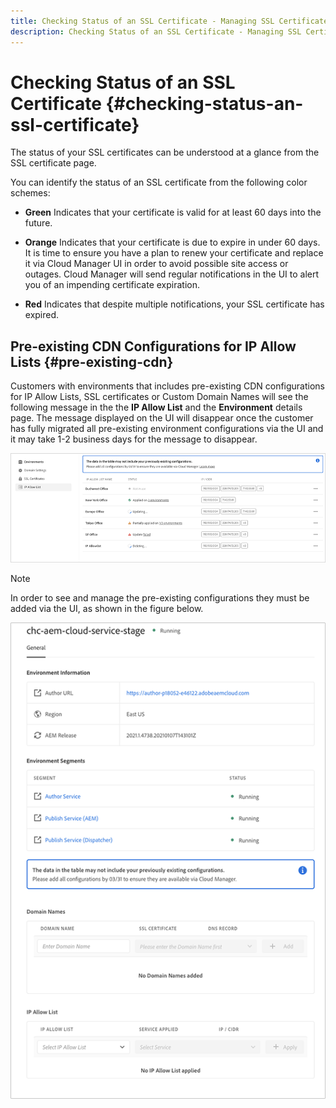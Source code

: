 ```yaml
---
title: Checking Status of an SSL Certificate - Managing SSL Certificates
description: Checking Status of an SSL Certificate - Managing SSL Certificates
---
```


# Checking Status of an SSL Certificate {#checking-status-an-ssl-certificate}

The status of your SSL certificates can be understood at a glance from the SSL certificate page.

You can identify the status of an SSL certificate from the following color schemes:

* **Green** 
   Indicates that your certificate is valid for at least 60 days into the future.

* **Orange** 
   Indicates that your certificate is due to expire in under 60 days. It is time to ensure you have a plan to renew your certificate and replace it via Cloud Manager UI in order to avoid possible site access or outages. Cloud Manager will send regular notifications in the UI to alert you of an impending certificate expiration.

* **Red** 
   Indicates that despite multiple notifications, your SSL certificate has expired.

## Pre-existing CDN Configurations for IP Allow Lists {#pre-existing-cdn}

Customers with environments that includes pre-existing CDN configurations for IP Allow Lists, SSL certificates or Custom Domain Names will see the following message in the the **IP Allow List** and the **Environment** details page. The message displayed on the UI will disappear once the customer has fully migrated all pre-existing environment configurations via the UI and it may take 1-2 business days for the message to disappear.

![](/help/implementing/cloud-manager/assets/ip-allow-list-1.png)

>[!NOTE]
>In order to see and manage the pre-existing configurations they must be added via the UI, as shown in the figure below.

![](/help/implementing/cloud-manager/assets/ip-allow-list-2.png)
